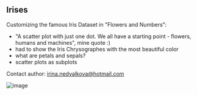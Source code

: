 ## Irises
Customizing the famous Iris Dataset in "Flowers and Numbers":
- "A scatter plot with just one dot. We all have a starting point - flowers, humans and machines", mine quote :)
- had to show the Iris Chrysographes with the most beautiful color
- what are petals and sepals?
- scatter plots as subplots

Contact author: irina.nedyalkova@hotmail.com

![image](https://github.com/user-attachments/assets/c7b931d5-64a6-49d5-82de-8bd5edcc7074)
